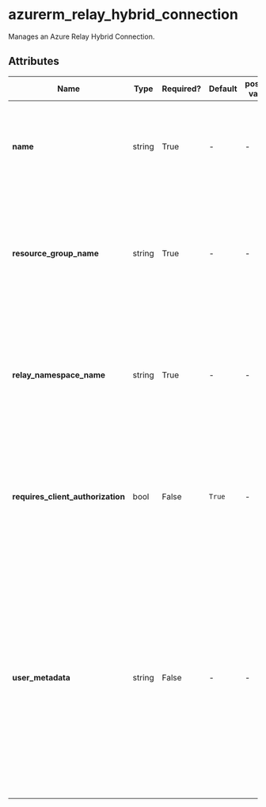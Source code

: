 # azurerm_relay_hybrid_connection

Manages an Azure Relay Hybrid Connection.

## Attributes

| Name | Type | Required? | Default  | possible values | Description |
| ---- | ---- | --------- | -------- | ----------- | ----------- |
| **name** | string | True | -  |  -  | Specifies the name of the Azure Relay Hybrid Connection. Changing this forces a new resource to be created. | 
| **resource_group_name** | string | True | -  |  -  | The name of the resource group in which to create the Azure Relay Hybrid Connection. Changing this forces a new resource to be created. | 
| **relay_namespace_name** | string | True | -  |  -  | The name of the Azure Relay in which to create the Azure Relay Hybrid Connection. Changing this forces a new resource to be created. | 
| **requires_client_authorization** | bool | False | `True`  |  -  | Specify if client authorization is needed for this hybrid connection. Changing this forces a new resource to be created. Defaults to `true`. | 
| **user_metadata** | string | False | -  |  -  | The usermetadata is a placeholder to store user-defined string data for the hybrid connection endpoint. For example, it can be used to store descriptive data, such as a list of teams and their contact information. Also, user-defined configuration settings can be stored. | 

